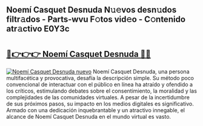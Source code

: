 ## Noemí Casquet Desnuda N𝚞𝚎vos desn𝚞dos filtr𝚊dos - Parts-wvu F𝚘tos vid𝚎o - C𝚘ntenido atr𝚊ctivo E0Y3c

# <h2><a href="http://mb5ht8.tromn.icu/?c=Noem%c3%ad+Casquet+Desnuda">🔗👉👉👉 Noemí Casquet Desnuda 🔗🔗</a></h2>

[![Noemí Casquet Desnuda nuevo](https://i.imgur.com/pEAQMta.gif)](http://mb5ht8.tromn.icu/?c=Noem%c3%ad+Casquet+Desnuda)
Noemí Casquet Desnuda, una persona multifacética y provocativa, desafía la descripción simple. Su método poco convencional de interactuar con el público en línea ha atraído y ofendido a los críticos, estimulando debates sobre el consentimiento, la moralidad y las complejidades de las comunidades virtuales. A pesar de la incertidumbre de sus próximos pasos, su impacto en los medios digitales es significativo. Armado con una dedicación inquebrantable y un atractivo innegable, el alcance de Noemí Casquet Desnuda en el mundo virtual es vasto.
